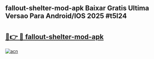 ## fallout-shelter-mod-apk Baixar Gratis Ultima Versao Para Android/IOS 2025 #t5l24

# <h2><a href="https://ainizakaria.my?title=fallout-shelter-mod-apk&ref=20M">🔗👉 🔴 fallout-shelter-mod-apk</a></h2>

[![acn](https://github.com/user-attachments/assets/0f9c940e-d8b0-45ae-aac7-cd30a18b3e1c)](https://ainizakaria.my?title=fallout-shelter-mod-apk&ref=20M)

